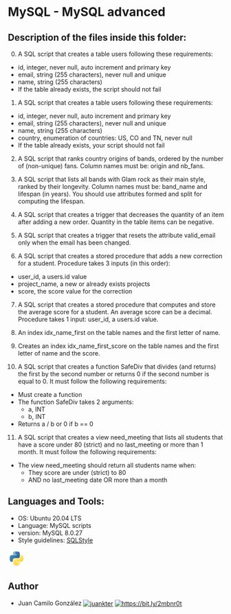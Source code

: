 # MySQL - MySQL advanced

## Description of the files inside this folder:


0. A SQL script that creates a table users following these requirements:
- id, integer, never null, auto increment and primary key
- email, string (255 characters), never null and unique
- name, string (255 characters)
- If the table already exists, the script should not fail

1. A SQL script that creates a table users following these requirements:
- id, integer, never null, auto increment and primary key
- email, string (255 characters), never null and unique
- name, string (255 characters)
- country, enumeration of countries: US, CO and TN, never null
- If the table already exists, your script should not fail

2. A SQL script that ranks country origins of bands, ordered by the number of (non-unique) fans. Column names must be: origin and nb_fans.

3. A SQL script that lists all bands with Glam rock as their main style, ranked by their longevity. Column names must be: band_name and lifespan (in years). You should use attributes formed and split for computing the lifespan.

4. A SQL script that creates a trigger that decreases the quantity of an item after adding a new order. Quantity in the table items can be negative.

5. A SQL script that creates a trigger that resets the attribute valid_email only when the email has been changed.

6. A SQL script that creates a stored procedure that adds a new correction for a student.  Procedure takes 3 inputs (in this order):
- user_id, a users.id value
- project_name, a new or already exists projects
- score, the score value for the correction

7. A SQL script that creates a stored procedure that computes and store the average score for a student. An average score can be a decimal. Procedure takes 1 input: user_id, a users.id value.

8. An index idx_name_first on the table names and the first letter of name.

9. Creates an index idx_name_first_score on the table names and the first letter of name and the score.

10. A SQL script that creates a function SafeDiv that divides (and returns) the first by the second number or returns 0 if the second number is equal to 0. It must follow the following requirements:
- Must create a function
- The function SafeDiv takes 2 arguments:
	- a, INT
	- b, INT
- Returns a / b or 0 if b == 0

11. A SQL script that creates a view need_meeting that lists all students that have a score under 80 (strict) and no last_meeting or more than 1 month. It must follow the following requirements:
- The view need_meeting should return all students name when:
	- They score are under (strict) to 80
	- AND no last_meeting date OR more than a month


## Languages and Tools:

- OS: Ubuntu 20.04 LTS
- Language: MySQL scripts
- version: MySQL 8.0.27
- Style guidelines: [SQLStyle](http://www.tomjewett.com/dbdesign/dbdesign.php?page=setops.php)

<p align="left"> <a href="https://www.python.org" target="_blank" rel="noreferrer"> <img src="https://raw.githubusercontent.com/devicons/devicon/master/icons/python/python-original.svg" alt="python" width="40" height="40"/> </a> </p>


## Author

- Juan Camilo González <a href="https://twitter.com/juankter" target="blank"><img align="center" src="https://raw.githubusercontent.com/rahuldkjain/github-profile-readme-generator/master/src/images/icons/Social/twitter.svg" alt="juankter" height="30" width="40" /></a>
<a href="https://bit.ly/2MBNR0t" target="blank"><img align="center" src="https://raw.githubusercontent.com/rahuldkjain/github-profile-readme-generator/master/src/images/icons/Social/linked-in-alt.svg" alt="https://bit.ly/2mbnr0t" height="30" width="40" /></a>